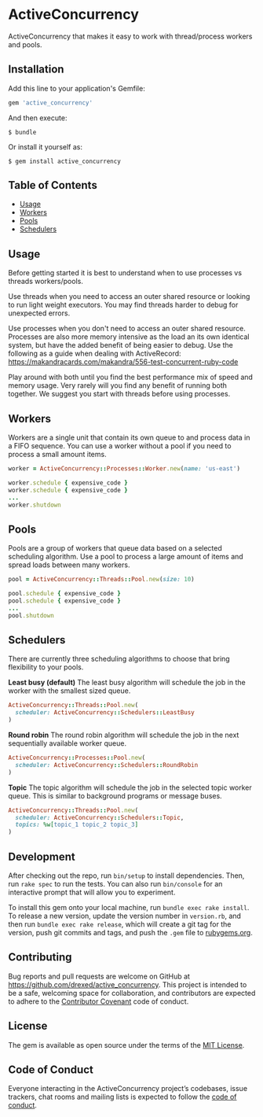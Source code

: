 # ActiveConcurrency

ActiveConcurrency that makes it easy to work with thread/process
workers and pools.

## Installation

Add this line to your application's Gemfile:

```ruby
gem 'active_concurrency'
```

And then execute:

    $ bundle

Or install it yourself as:

    $ gem install active_concurrency

## Table of Contents

* [Usage](#usage)
* [Workers](#worker)
* [Pools](#pools)
* [Schedulers](#schedulers)

## Usage

Before getting started it is best to understand when to use processes vs
threads workers/pools.

Use threads when you need to access an outer shared resource or looking to
run light weight executors. You may find threads harder to debug for
unexpected errors.

Use processes when you don't need to access an outer shared resource.
Processes are also more memory intensive as the load an its
own identical system, but have the added benefit of being easier to debug.
Use the following as a guide when dealing with ActiveRecord:
https://makandracards.com/makandra/556-test-concurrent-ruby-code

Play around with both until you find the best performance mix of speed and
memory usage. Very rarely will you find any benefit of running both together.
We suggest you start with threads before using processes.

## Workers

Workers are a single unit that contain its own queue to and process data in
a FIFO sequence. You can use a worker without a pool if you need to process
a small amount items.

```ruby
worker = ActiveConcurrency::Processes::Worker.new(name: 'us-east')

worker.schedule { expensive_code }
worker.schedule { expensive_code }
...
worker.shutdown
```

## Pools

Pools are a group of workers that queue data based on a selected scheduling
algorithm. Use a pool to process a large amount of items and spread loads
between many workers.

```ruby
pool = ActiveConcurrency::Threads::Pool.new(size: 10)

pool.schedule { expensive_code }
pool.schedule { expensive_code }
...
pool.shutdown
```

## Schedulers

There are currently three scheduling algorithms to choose that bring
flexibility to your pools.

**Least busy (default)**
The least busy algorithm will schedule the job in the worker with
the smallest sized queue.

```ruby
ActiveConcurrency::Threads::Pool.new(
  scheduler: ActiveConcurrency::Schedulers::LeastBusy
)
```

**Round robin**
The round robin algorithm will schedule the job in the next sequentially available worker queue.

```ruby
ActiveConcurrency::Processes::Pool.new(
  scheduler: ActiveConcurrency::Schedulers::RoundRobin
)
```

**Topic**
The topic algorithm will schedule the job in the selected topic worker queue.
This is similar to background programs or message buses.

```ruby
ActiveConcurrency::Threads::Pool.new(
  scheduler: ActiveConcurrency::Schedulers::Topic,
  topics: %w[topic_1 topic_2 topic_3]
)
```

## Development

After checking out the repo, run `bin/setup` to install dependencies. Then, run `rake spec` to run the tests. You can also run `bin/console` for an interactive prompt that will allow you to experiment.

To install this gem onto your local machine, run `bundle exec rake install`. To release a new version, update the version number in `version.rb`, and then run `bundle exec rake release`, which will create a git tag for the version, push git commits and tags, and push the `.gem` file to [rubygems.org](https://rubygems.org).

## Contributing

Bug reports and pull requests are welcome on GitHub at https://github.com/drexed/active_concurrency. This project is intended to be a safe, welcoming space for collaboration, and contributors are expected to adhere to the [Contributor Covenant](http://contributor-covenant.org) code of conduct.

## License

The gem is available as open source under the terms of the [MIT License](https://opensource.org/licenses/MIT).

## Code of Conduct

Everyone interacting in the ActiveConcurrency project’s codebases, issue trackers, chat rooms and mailing lists is expected to follow the [code of conduct](https://github.com/drexed/active_concurrency/blob/master/CODE_OF_CONDUCT.md).
